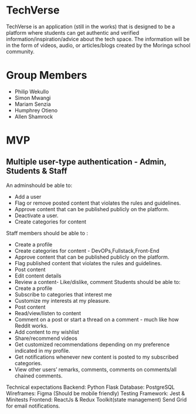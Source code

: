 # TechVerse

TechVerse is an application (still in the works) that is designed to be a platform where students can get authentic and verified information/inspiration/advice about the tech space. The information will be in the form of videos, audio, or articles/blogs created by the Moringa school community. 

# Group Members
- Philip Wekullo
- Simon Mwangi
- Mariam Senzia
- Humphrey Otieno
- Allen Shamrock

# MVP
## Multiple user-type authentication - Admin, Students & Staff
An adminshould be able to:
- Add a user
- Flag or remove posted content that violates the rules and guidelines.
- Approve content that can be published publicly on the platform.
- Deactivate a user.
- Create categories for content

Staff members should be able to :
- Create a profile
- Create categories for content - DevOPs,Fullstack,Front-End
- Approve content that can be published publicly on the platform.
- Flag published content that violates the rules and guidelines.
- Post content
- Edit content details
- Review a content- Like/dislike, comment
Students should be able to:
- Create a profile
- Subscribe to categories that interest me
- Customize my interests at my pleasure.
- Post content 
- Read/view/listen to content 
- Comment on a post or start a thread on a comment -  much like how Reddit works.
- Add content to my wishlist
- Share/recommend videos
- Get customized recommendations depending on my preference indicated in my profile.
- Get notifications whenever new content is posted to my subscribed categories.
- View other users’ remarks, comments, comments on comments/all chained comments.

Technical expectations
Backend: Python Flask
Database: PostgreSQL
Wireframes: Figma (Should be mobile friendly)
Testing Framework: ​Jest & Minitests
Frontend: ReactJs & Redux Toolkit(state management)
Send Grid for email notifications. 
